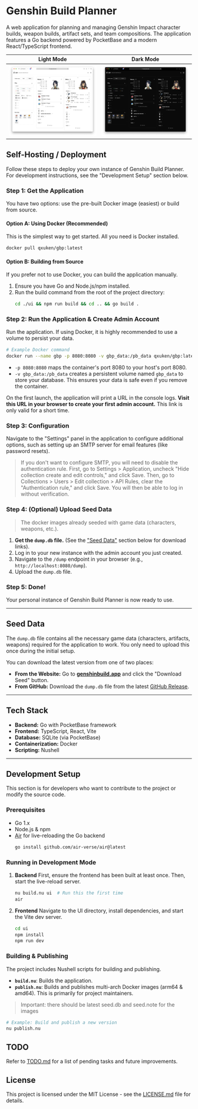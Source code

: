 # Genshin Build Planner

A web application for planning and managing Genshin Impact character builds, weapon builds, artifact sets, and team compositions. The application features a Go backend powered by PocketBase and a modern React/TypeScript frontend.

| Light Mode                                | Dark Mode                               |
| ----------------------------------------- | --------------------------------------- |
| ![Light Mode](screenshots/light-mode.png) | ![Dark Mode](screenshots/dark-mode.png) |

## Self-Hosting / Deployment

Follow these steps to deploy your own instance of Genshin Build Planner. For development instructions, see the "Development Setup" section below.

### Step 1: Get the Application

You have two options: use the pre-built Docker image (easiest) or build from source.

#### Option A: Using Docker (Recommended)
This is the simplest way to get started. All you need is Docker installed.
```bash
docker pull qxuken/gbp:latest
```

#### Option B: Building from Source
If you prefer not to use Docker, you can build the application manually.
1.  Ensure you have Go and Node.js/npm installed.
2.  Run the build command from the root of the project directory:
    ```bash
    cd ./ui && npm run build && cd .. && go build .
    ```

### Step 2: Run the Application & Create Admin Account

Run the application. If using Docker, it is highly recommended to use a volume to persist your data.

```bash
# Example Docker command
docker run --name gbp -p 8080:8080 -v gbp_data:/pb_data qxuken/gbp:latest
```
*   `-p 8080:8080` maps the container's port 8080 to your host's port 8080.
*   `-v gbp_data:/pb_data` creates a persistent volume named `gbp_data` to store your database. This ensures your data is safe even if you remove the container.

On the first launch, the application will print a URL in the console logs. **Visit this URL in your browser to create your first admin account.** This link is only valid for a short time.


### Step 3: Configuration

Navigate to the "Settings" panel in the application to configure additional options, such as setting up an SMTP server for email features (like password resets).

> If you don't want to configure SMTP, you will need to disable the authentication rule. First, go to Settings > Application, uncheck "Hide collection create and edit controls," and click Save. Then, go to Collections > Users > Edit collection > API Rules, clear the "Authentication rule," and click Save. You will then be able to log in without verification.

### Step 4: (Optional) Upload Seed Data

> The docker images already seeded with game data (characters, weapons, etc.).

1.  **Get the `dump.db` file.** (See the ["Seed Data"](#seed-data) section below for download links).
2.  Log in to your new instance with the admin account you just created.
3.  Navigate to the `/dump` endpoint in your browser (e.g., `http://localhost:8080/dump`).
4.  Upload the `dump.db` file.

### Step 5: Done!

Your personal instance of Genshin Build Planner is now ready to use.

---

## Seed Data

The `dump.db` file contains all the necessary game data (characters, artifacts, weapons) required for the application to work. You only need to upload this once during the initial setup.

You can download the latest version from one of two places:
*   **From the Website:** Go to **[genshinbuild.app](https://genshinbuild.app)** and click the "Download Seed" button.
*   **From GitHub:** Download the `dump.db` file from the latest [GitHub Release](https://github.com/qxuken/gbp/releases/latest).

---

## Tech Stack

* **Backend:** Go with PocketBase framework
* **Frontend:** TypeScript, React, Vite
* **Database:** SQLite (via PocketBase)
* **Containerization:** Docker
* **Scripting:** Nushell

---

## Development Setup

This section is for developers who want to contribute to the project or modify the source code.

### Prerequisites

* Go 1.x
* Node.js & npm
* [Air](https://github.com/air-verse/air) for live-reloading the Go backend
  ```bash
  go install github.com/air-verse/air@latest
  ```

### Running in Development Mode

1. **Backend**
   First, ensure the frontend has been built at least once. Then, start the live-reload server.
   ```bash
   nu build.nu ui  # Run this the first time
   air
   ```

2. **Frontend**
   Navigate to the UI directory, install dependencies, and start the Vite dev server.
   ```bash
   cd ui
   npm install
   npm run dev
   ```

### Building & Publishing
The project includes Nushell scripts for building and publishing.
* **`build.nu`**: Builds the application.
* **`publish.nu`**: Builds and publishes multi-arch Docker images (arm64 & amd64). This is primarily for project maintainers.

> Important: there should be latest seed.db and seed.note for the images

  ```bash
  # Example: Build and publish a new version
  nu publish.nu
  ```

## TODO

Refer to [TODO.md](TODO.md) for a list of pending tasks and future improvements.

## License

This project is licensed under the MIT License - see the [LICENSE.md](LICENSE.md) file for details.
